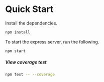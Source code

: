 # Quick Start

Install the dependencies.

```bash
npm install
```

To start the express server, run the following.

```bash
npm start
```

##### View coverage test

```bash
npm test -- --coverage
```
